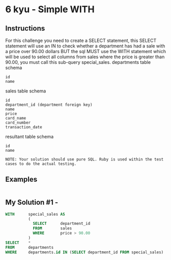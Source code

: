 # 6 kyu - Simple WITH
## Instructions
For this challenge you need to create a SELECT statement, this SELECT statement will use an IN to check whether a department has had a sale with a price over 90.00 dollars BUT the sql MUST use the WITH statement which will be used to select all columns from sales where the price is greater than 90.00, you must call this sub-query special_sales.
departments table schema

    id
    name

sales table schema

    id
    department_id (department foreign key)
    name
    price
    card_name
    card_number
    transaction_date

resultant table schema

    id
    name

    NOTE: Your solution should use pure SQL. Ruby is used within the test cases to do the actual testing.

## Examples
```

```

## My Solution #1 - 
```sql
WITH      special_sales AS
          (
            SELECT      department_id
            FROM        sales
            WHERE       price > 90.00
          )
SELECT    *
FROM      departments
WHERE     departments.id IN (SELECT department_id FROM special_sales)
```